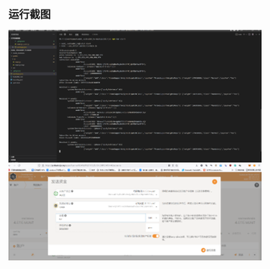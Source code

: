 
## 运行截图
![image](https://github.com/allonshore/suba-ts-main/blob/main/run.png)
![image](https://github.com/allonshore/suba-ts-main/blob/main/zq.png)
